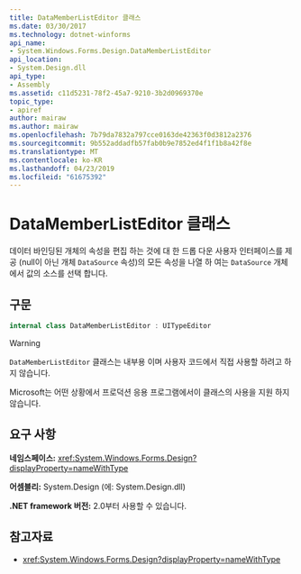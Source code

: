 ```yaml
---
title: DataMemberListEditor 클래스
ms.date: 03/30/2017
ms.technology: dotnet-winforms
api_name:
- System.Windows.Forms.Design.DataMemberListEditor
api_location:
- System.Design.dll
api_type:
- Assembly
ms.assetid: c11d5231-78f2-45a7-9210-3b2d0969370e
topic_type:
- apiref
author: mairaw
ms.author: mairaw
ms.openlocfilehash: 7b79da7832a797cce0163de42363f0d3812a2376
ms.sourcegitcommit: 9b552addadfb57fab0b9e7852ed4f1f1b8a42f8e
ms.translationtype: MT
ms.contentlocale: ko-KR
ms.lasthandoff: 04/23/2019
ms.locfileid: "61675392"
---
```

# <a name="datamemberlisteditor-class"></a>DataMemberListEditor 클래스

데이터 바인딩된 개체의 속성을 편집 하는 것에 대 한 드롭 다운 사용자 인터페이스를 제공 (null이 아닌 개체 `DataSource` 속성)의 모든 속성을 나열 하 여는 `DataSource` 개체에서 값의 소스를 선택 합니다.  
  
## <a name="syntax"></a>구문
  
```csharp  
internal class DataMemberListEditor : UITypeEditor
```

> [!WARNING]
> `DataMemberListEditor` 클래스는 내부용 이며 사용자 코드에서 직접 사용할 하려고 하지 않습니다.
> 
> Microsoft는 어떤 상황에서 프로덕션 응용 프로그램에서이 클래스의 사용을 지원 하지 않습니다.
  
## <a name="requirements"></a>요구 사항

**네임스페이스:** <xref:System.Windows.Forms.Design?displayProperty=nameWithType>  
  
**어셈블리:** System.Design (에: System.Design.dll)  
  
**.NET framework 버전:** 2.0부터 사용할 수 있습니다.  
  
## <a name="see-also"></a>참고자료

- <xref:System.Windows.Forms.Design?displayProperty=nameWithType>
